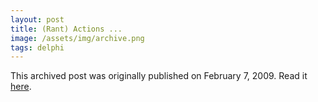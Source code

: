 ```yaml
---
layout: post
title: (Rant) Actions ...
image: /assets/img/archive.png
tags: delphi
---
```

This archived post was originally published on February 7, 2009. Read it [here](/alex.ciobanu.org/indexae74.html).
